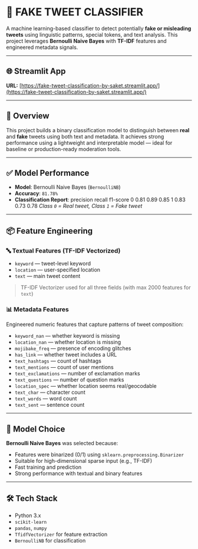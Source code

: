 # 🧪 FAKE TWEET CLASSIFIER

A machine learning-based classifier to detect potentially **fake or misleading tweets** using linguistic patterns, special tokens, and text analysis. This project leverages **Bernoulli Naive Bayes** with **TF-IDF** features and engineered metadata signals.

---

## 🌐 Streamlit App  
**URL:** [https://fake-tweet-classification-by-saket.streamlit.app/](https://fake-tweet-classification-by-saket.streamlit.app/)

---

## 🚀 Overview

This project builds a binary classification model to distinguish between **real** and **fake** tweets using both text and metadata. It achieves strong performance using a lightweight and interpretable model — ideal for baseline or production-ready moderation tools.

---

## ✅ Model Performance

- **Model**: Bernoulli Naive Bayes (`BernoulliNB`)  
- **Accuracy**: `81.78%`  
- **Classification Report**:
          precision    recall  f1-score
  0       0.81        0.89    0.85
  1       0.83        0.73    0.78
*Class `0` = Real tweet, Class `1` = Fake tweet*

---

## 📦 Feature Engineering

### 🔤 Textual Features (TF-IDF Vectorized)
- `keyword` — tweet-level keyword  
- `location` — user-specified location  
- `text` — main tweet content  

> TF-IDF Vectorizer used for all three fields (with max 2000 features for `text`)

### 📊 Metadata Features
Engineered numeric features that capture patterns of tweet composition:
- `keyword_nan` — whether keyword is missing  
- `location_nan` — whether location is missing  
- `mojibake_freq` — presence of encoding glitches  
- `has_link` — whether tweet includes a URL  
- `text_hashtags` — count of hashtags  
- `text_mentions` — count of user mentions  
- `text_exclamations` — number of exclamation marks  
- `text_questions` — number of question marks  
- `location_spec` — whether location seems real/geocodable  
- `text_char` — character count  
- `text_words` — word count  
- `text_sent` — sentence count  

---

## 🧠 Model Choice

**Bernoulli Naive Bayes** was selected because:
- Features were binarized (0/1) using `sklearn.preprocessing.Binarizer`  
- Suitable for high-dimensional sparse input (e.g., TF-IDF)  
- Fast training and prediction  
- Strong performance with textual and binary features  

---

## 🛠️ Tech Stack

- Python 3.x  
- `scikit-learn`  
- `pandas`, `numpy`  
- `TfidfVectorizer` for feature extraction  
- `BernoulliNB` for classification  
